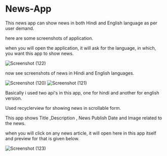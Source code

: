 # News-App
This news app can show news in both Hindi and English language as per user demand.

here are some screenshots of application.

when you will open the application, it will ask for the language, in which, you want this app to show news.

![Screenshot (122)](https://user-images.githubusercontent.com/94979278/175814411-27a63d6d-1d77-47a2-b0c2-0ac190a122b4.png)

now see screenshots of news in  Hindi and English languages.


![Screenshot (120)](https://user-images.githubusercontent.com/94979278/175814489-0ec9b55e-44dc-4eb4-971f-cf45295810c8.png)
![Screenshot (121)](https://user-images.githubusercontent.com/94979278/175814491-5186665e-6d3c-4c06-b3c6-ad4f8118f497.png)





Basically i used two api's in this app, one for hindi and another for english version.

Used recyclerview for showing news in scrollable form.
 
This app shows Title ,Description , News Publish Date  and Image related to the news.
 
when you will click on any news article, it will open here in this app itself and preview for that is given below.


![Screenshot (123)](https://user-images.githubusercontent.com/94979278/175814840-7c0bcf89-d71b-402d-87cf-9e81e409f6be.png)

